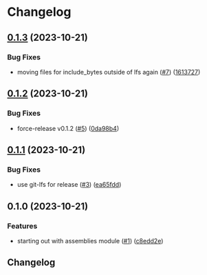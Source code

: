 # Changelog

## [0.1.3](https://github.com/bihealth/biocommons-bioutils-rs/compare/v0.1.2...v0.1.3) (2023-10-21)


### Bug Fixes

* moving files for include_bytes outside of lfs again ([#7](https://github.com/bihealth/biocommons-bioutils-rs/issues/7)) ([1613727](https://github.com/bihealth/biocommons-bioutils-rs/commit/16137275fc4154d986dc68c6a7ff0a0595320e09))

## [0.1.2](https://github.com/bihealth/biocommons-bioutils-rs/compare/v0.1.1...v0.1.2) (2023-10-21)


### Bug Fixes

* force-release v0.1.2 ([#5](https://github.com/bihealth/biocommons-bioutils-rs/issues/5)) ([0da98b4](https://github.com/bihealth/biocommons-bioutils-rs/commit/0da98b403d203634726f5ef0d0344f837c05d480))

## [0.1.1](https://github.com/bihealth/biocommons-bioutils-rs/compare/v0.1.0...v0.1.1) (2023-10-21)


### Bug Fixes

* use git-lfs for release ([#3](https://github.com/bihealth/biocommons-bioutils-rs/issues/3)) ([ea65fdd](https://github.com/bihealth/biocommons-bioutils-rs/commit/ea65fddc501cb517b5ad326aa25c1ec40e5492de))

## 0.1.0 (2023-10-21)


### Features

* starting out with assemblies module ([#1](https://github.com/bihealth/biocommons-bioutils-rs/issues/1)) ([c8edd2e](https://github.com/bihealth/biocommons-bioutils-rs/commit/c8edd2eafd06f04efcd3d37976d9332d465a0776))

## Changelog
